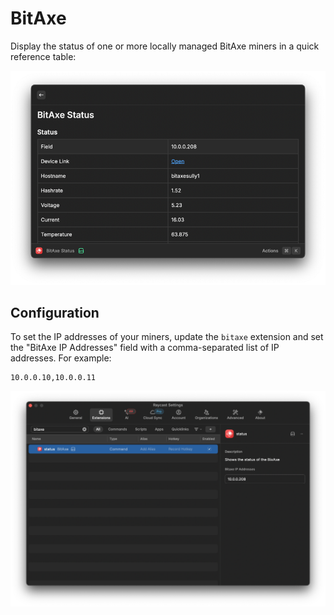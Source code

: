 # BitAxe

Display the status of one or more locally managed BitAxe miners in a quick reference table:

![readme.png](assets/readme.png)

## Configuration

To set the IP addresses of your miners, update the `bitaxe` extension and set the "BitAxe IP Addresses" field with a comma-separated list of IP addresses. For example:

```text
10.0.0.10,10.0.0.11
```

![configuration.png](assets/configuration.png)
